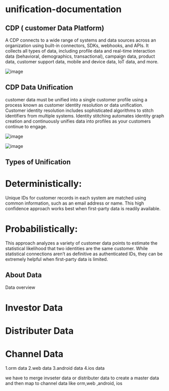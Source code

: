 # unification-documentation 


##  CDP ( customer Data Platform)

A CDP connects to a wide range of systems and data sources across an organization using built-in connectors, SDKs, webhooks, and APIs. It collects all types of data, including profile data and real-time interaction data (behavioral, demographics, transactional), campaign data, product data, customer support data, mobile and device data, IoT data, and more.

![image](https://user-images.githubusercontent.com/63542990/121841897-eb832f00-ccfc-11eb-8f99-df1f7b5c3652.png) 

##  CDP Data Unification

 customer data must be unified into a single customer profile using a process known as customer identity resolution or data unification. Customer identity resolution includes sophisticated algorithms to stitch identifiers from multiple systems. Identity stitching automates identity graph creation and continuously unifies data into profiles as your customers continue to engage.
 
 
![image](https://user-images.githubusercontent.com/63542990/121843135-5a618780-ccff-11eb-8092-96b3acce381a.png)

![image](https://user-images.githubusercontent.com/63542990/121870392-a244d680-cd20-11eb-88e9-52dd8449854e.png)



## Types of Unification 

# Deterministically:
Unique IDs for customer records in each system are matched using common information, such as an email address or name. This high confidence approach works best when first-party data is readily available.

# Probabilistically:
This approach analyzes a variety of customer data points to estimate the statistical likelihood that two identities are the same customer. While statistical connections aren’t as definitive as authenticated IDs, they can be extremely helpful when first-party data is limited.

## About  Data
 
Data  overview
# Investor Data
# Distributer Data
# Channel Data 
1.orm data
2.web data
3.android data
4.ios data

we have to merge invseter data or distributer data to create a master data and then map to channel data like orm,web ,android, ios








